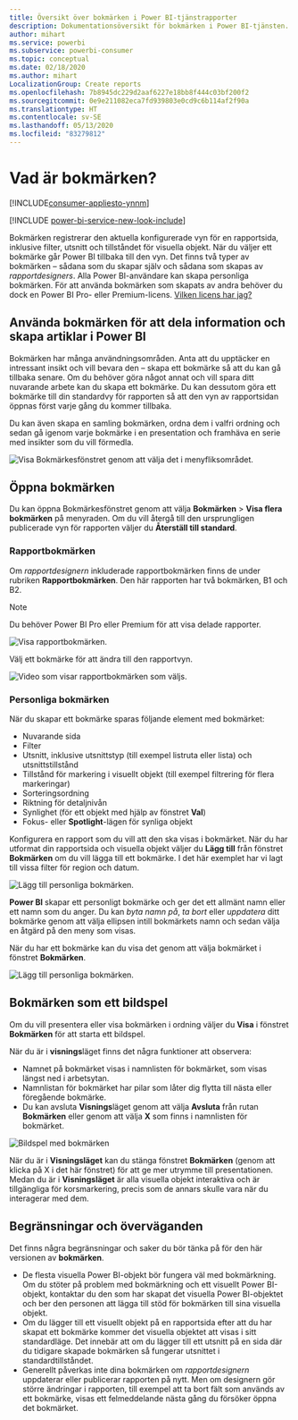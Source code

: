 ```yaml
---
title: Översikt över bokmärken i Power BI-tjänstrapporter
description: Dokumentationsöversikt för bokmärken i Power BI-tjänsten.
author: mihart
ms.service: powerbi
ms.subservice: powerbi-consumer
ms.topic: conceptual
ms.date: 02/18/2020
ms.author: mihart
LocalizationGroup: Create reports
ms.openlocfilehash: 7b8945dc229d2aaf6227e18bb8f444c03bf200f2
ms.sourcegitcommit: 0e9e211082eca7fd939803e0cd9c6b114af2f90a
ms.translationtype: HT
ms.contentlocale: sv-SE
ms.lasthandoff: 05/13/2020
ms.locfileid: "83279812"
---
```

# <a name="what-are-bookmarks"></a>Vad är bokmärken?

[!INCLUDE[consumer-appliesto-ynnm](../includes/consumer-appliesto-ynnm.md)]

[!INCLUDE [power-bi-service-new-look-include](../includes/power-bi-service-new-look-include.md)]

Bokmärken registrerar den aktuella konfigurerade vyn för en rapportsida, inklusive filter, utsnitt och tillståndet för visuella objekt. När du väljer ett bokmärke går Power BI tillbaka till den vyn. Det finns två typer av bokmärken – sådana som du skapar själv och sådana som skapas av *rapportdesigners*. Alla Power BI-användare kan skapa personliga bokmärken. För att använda bokmärken som skapats av andra behöver du dock en Power BI Pro- eller Premium-licens. [Vilken licens har jag?](end-user-license.md)

## <a name="use-bookmarks-to-share-insights-and-build-stories-in-power-bi"></a>Använda bokmärken för att dela information och skapa artiklar i Power BI 
Bokmärken har många användningsområden. Anta att du upptäcker en intressant insikt och vill bevara den – skapa ett bokmärke så att du kan gå tillbaka senare. Om du behöver göra något annat och vill spara ditt nuvarande arbete kan du skapa ett bokmärke. Du kan dessutom göra ett bokmärke till din standardvy för rapporten så att den vyn av rapportsidan öppnas först varje gång du kommer tillbaka. 

Du kan även skapa en samling bokmärken, ordna dem i valfri ordning och sedan gå igenom varje bokmärke i en presentation och framhäva en serie med insikter som du vill förmedla.  

![Visa Bokmärkesfönstret genom att välja det i menyfliksområdet.](media/end-user-bookmarks/power-bi-select-bookmark.png)

## <a name="open-bookmarks"></a>Öppna bokmärken
Du kan öppna Bokmärkesfönstret genom att välja **Bokmärken** > **Visa flera bokmärken** på menyraden. Om du vill återgå till den ursprungligen publicerade vyn för rapporten väljer du **Återställ till standard**.

### <a name="report-bookmarks"></a>Rapportbokmärken
Om *rapportdesignern* inkluderade rapportbokmärken finns de under rubriken **Rapportbokmärken**. Den här rapporten har två bokmärken, B1 och B2. 

> [!NOTE]
> Du behöver Power BI Pro eller Premium för att visa delade rapporter. 

![Visa rapportbokmärken.](media/end-user-bookmarks/power-bi-report.png)

Välj ett bokmärke för att ändra till den rapportvyn. 

![Video som visar rapportbokmärken som väljs.](media/end-user-bookmarks/power-bi-bookmarks.gif)

### <a name="personal-bookmarks"></a>Personliga bokmärken

När du skapar ett bokmärke sparas följande element med bokmärket:

* Nuvarande sida
* Filter
* Utsnitt, inklusive utsnittstyp (till exempel listruta eller lista) och utsnittstillstånd
* Tillstånd för markering i visuellt objekt (till exempel filtrering för flera markeringar)
* Sorteringsordning
* Riktning för detaljnivån
* Synlighet (för ett objekt med hjälp av fönstret **Val**)
* Fokus- eller **Spotlight**-lägen för synliga objekt

Konfigurera en rapport som du vill att den ska visas i bokmärket. När du har utformat din rapportsida och visuella objekt väljer du **Lägg till** från fönstret **Bokmärken** om du vill lägga till ett bokmärke. I det här exemplet har vi lagt till vissa filter för region och datum. 

![Lägg till personliga bokmärken.](media/end-user-bookmarks/power-bi-bookmark-personal.png)

**Power BI** skapar ett personligt bokmärke och ger det ett allmänt namn eller ett namn som du anger. Du kan *byta namn på*, *ta bort* eller *uppdatera* ditt bokmärke genom att välja ellipsen intill bokmärkets namn och sedan välja en åtgärd på den meny som visas.

När du har ett bokmärke kan du visa det genom att välja bokmärket i fönstret **Bokmärken**. 

![Lägg till personliga bokmärken.](media/end-user-bookmarks/power-bi-bookmark-west.png)


<!--
## Arranging bookmarks
As you create bookmarks, you might find that the order in which you create them isn't necessarily the same order you'd like to present them to your audience. No problem, you can easily rearrange the order of bookmarks.

In the **Bookmarks** pane, simply drag-and-drop bookmarks to change their order, as shown in the following image. The yellow bar between bookmarks designates where the dragged bookmark will be placed.

![Change bookmark order by drag-and-drop](media/desktop-bookmarks/bookmarks_06.png)

The order of your bookmarks can become important when you use the **View** feature of bookmarks, as described in the next section. 

-->

## <a name="bookmarks-as-a-slide-show"></a>Bokmärken som ett bildspel
Om du vill presentera eller visa bokmärken i ordning väljer du **Visa** i fönstret **Bokmärken** för att starta ett bildspel.

När du är i **visnings**läget finns det några funktioner att observera:

- Namnet på bokmärket visas i namnlisten för bokmärket, som visas längst ned i arbetsytan.
- Namnlistan för bokmärket har pilar som låter dig flytta till nästa eller föregående bokmärke.
- Du kan avsluta **Visnings**läget genom att välja **Avsluta** från rutan **Bokmärken** eller genom att välja **X** som finns i namnlisten för bokmärket.

![Bildspel med bokmärken](media/end-user-bookmarks/power-bi-slideshow.png)

När du är i **Visningsläget** kan du stänga fönstret **Bokmärken** (genom att klicka på X i det här fönstret) för att ge mer utrymme till presentationen. Medan du är i **Visningsläget** är alla visuella objekt interaktiva och är tillgängliga för korsmarkering, precis som de annars skulle vara när du interagerar med dem. 

<!--
## Visibility - using the Selection pane
With the release of bookmarks, the new **Selection** pane is also introduced. The **Selection** pane provides a list of all objects on the current page and allows you to select the object and specify whether a given object is visible. 

![Enable the Selection pane](media/desktop-bookmarks/bookmarks_08.png)

You can select an object using the **Selection** pane. Also, you can toggle whether the object is currently visible by clicking the eye icon to the right of the visual. 

![Selection pane](media/desktop-bookmarks/bookmarks_09.png)

When a bookmark is added, the visible status of each object is also saved based on its setting in the **Selection** pane. 

It's important to note that **slicers** continue to filter a report page, regardless of whether they are visible. As such, you can create many different bookmarks, with different slicer settings, and make a single report page appear very different (and highlight different insights) in various bookmarks.


## Bookmarks for shapes and images
You can also link shapes and images to bookmarks. With this feature, when you click on an object, it will show the bookmark associated with that object. This can be especially useful when working with buttons; you can learn more by reading the article about [using buttons in Power BI](../create-reports/desktop-buttons.md). 

To assign a bookmark to an object, select the object, then expand the **Action** section from the **Format Shape** pane, as shown in the following image.

![Add bookmark link to an object](media/desktop-bookmarks/bookmarks_10.png)

Once you turn the **Action** slider to **On** you can select whether the object is a back button, a bookmark, or a Q&A command. If you select bookmark, you can then select which of your bookmarks the object is linked to.

There are all sorts of interesting things you can do with object-linked bookmarking. You can create a visual table of contents on your report page, or you can provide different views (such as visual types) of the same information, just by clicking on an object.

When you are in editing mode you can use ctrl+click to follow the link, and when not in edit mode, simply click the object to follow the link. 


## Bookmark groups

Beginning with the August 2018 release of **Power BI Desktop**, you can create and use bookmark groups. A bookmark group is a collection of bookmarks that you specify, which can be shown and organized as a group. 

To create a bookmark group, hold down the CTRL key and select the bookmarks you want to include in the group, then click the ellipses beside any of the selected bookmarks, and select **Group** from the menu that appears.

![Create a bookmark group](media/desktop-bookmarks/bookmarks_15.png)

**Power BI Desktop** automatically names the group *Group 1*. Fortunately, you can just double-click on the name and rename it to whatever you want.

![Rename a bookmark group](media/desktop-bookmarks/bookmarks_16.png)

With any bookmark group, clicking on the bookmark group's name only expands or collapses the group of bookmarks, and does not represent a bookmark by itself. 

When using the **View** feature of bookmarks, the following applies:

* If the selected bookmark is in a group when you select **View** from bookmarks, only the bookmarks *in that group* are shown in the viewing session. 

* If the selected bookmark is not in a group, or is on the top level (such as the name of a bookmark group), then all bookmarks for the entire report are played, including bookmarks in any group. 

To ungroup bookmarks, just select any bookmark in a group, click the ellipses, and then select **Ungroup** from the menu that appears. 

![Ungroup a bookmark group](media/desktop-bookmarks/bookmarks_17.png)

Note that selecting **Ungroup** for any bookmark from a group takes all bookmarks out of the group (it deletes the group, but not the bookmarks themselves). So to remove a single bookmark from a group, you need to **Ungroup** any member from that group, which deletes the grouping, then select the members you want in the new group (using CTRL and clicking each bookmark), and select **Group** again. 
-->





## <a name="limitations-and-considerations"></a>Begränsningar och överväganden
Det finns några begränsningar och saker du bör tänka på för den här versionen av **bokmärken**.

* De flesta visuella Power BI-objekt bör fungera väl med bokmärkning. Om du stöter på problem med bokmärkning och ett visuellt Power BI-objekt, kontaktar du den som har skapat det visuella Power BI-objektet och ber den personen att lägga till stöd för bokmärken till sina visuella objekt.
* Om du lägger till ett visuellt objekt på en rapportsida efter att du har skapat ett bokmärke kommer det visuella objektet att visas i sitt standardläge. Det innebär att om du lägger till ett utsnitt på en sida där du tidigare skapade bokmärken så fungerar utsnittet i standardtillståndet.
* Generellt påverkas inte dina bokmärken om *rapportdesignern* uppdaterar eller publicerar rapporten på nytt. Men om designern gör större ändringar i rapporten, till exempel att ta bort fält som används av ett bokmärke, visas ett felmeddelande nästa gång du försöker öppna det bokmärket. 

<!--
## Next steps
spotlight?
-->
